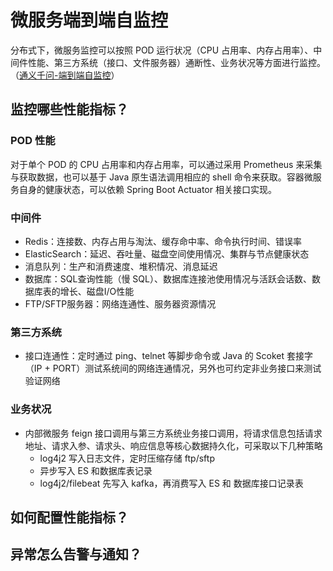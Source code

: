 # 微服务端到端自监控

分布式下，微服务监控可以按照 POD 运行状况（CPU 占用率、内存占用率）、中间件性能、第三方系统（接口、文件服务器）通断性、业务状况等方面进行监控。（[通义千问-端到端自监控](https://tongyi.aliyun.com/qianwen/share?shareId=7f78f6c0-59e1-4795-ad82-ad14957d6fee)）


## 监控哪些性能指标？

### POD 性能

对于单个 POD 的 CPU 占用率和内存占用率，可以通过采用 Prometheus 来采集与获取数据，也可以基于 Java 原生语法调用相应的 shell 命令来获取。容器微服务自身的健康状态，可以依赖 Spring Boot Actuator 相关接口实现。


### 中间件

- Redis：连接数、内存占用与淘汰、缓存命中率、命令执行时间、错误率
- ElasticSearch：延迟、吞吐量、磁盘空间使用情况、集群与节点健康状态
- 消息队列：生产和消费速度、堆积情况、消息延迟
- 数据库：SQL查询性能（慢 SQL）、数据库连接池使用情况与活跃会话数、数据库表的增长、磁盘I/O性能
- FTP/SFTP服务器：网络连通性、服务器资源情况


### 第三方系统

- 接口连通性：定时通过 ping、telnet 等脚步命令或 Java 的 Scoket 套接字（IP + PORT）测试系统间的网络连通情况，另外也可约定非业务接口来测试验证网络


### 业务状况

- 内部微服务 feign 接口调用与第三方系统业务接口调用，将请求信息包括请求地址、请求入参、请求头、响应信息等核心数据持久化，可采取以下几种策略
	- log4j2 写入日志文件，定时压缩存储 ftp/sftp
	- 异步写入 ES 和数据库表记录 
	- log4j2/filebeat 先写入 kafka，再消费写入 ES 和 数据库接口记录表


## 如何配置性能指标？



## 异常怎么告警与通知？




